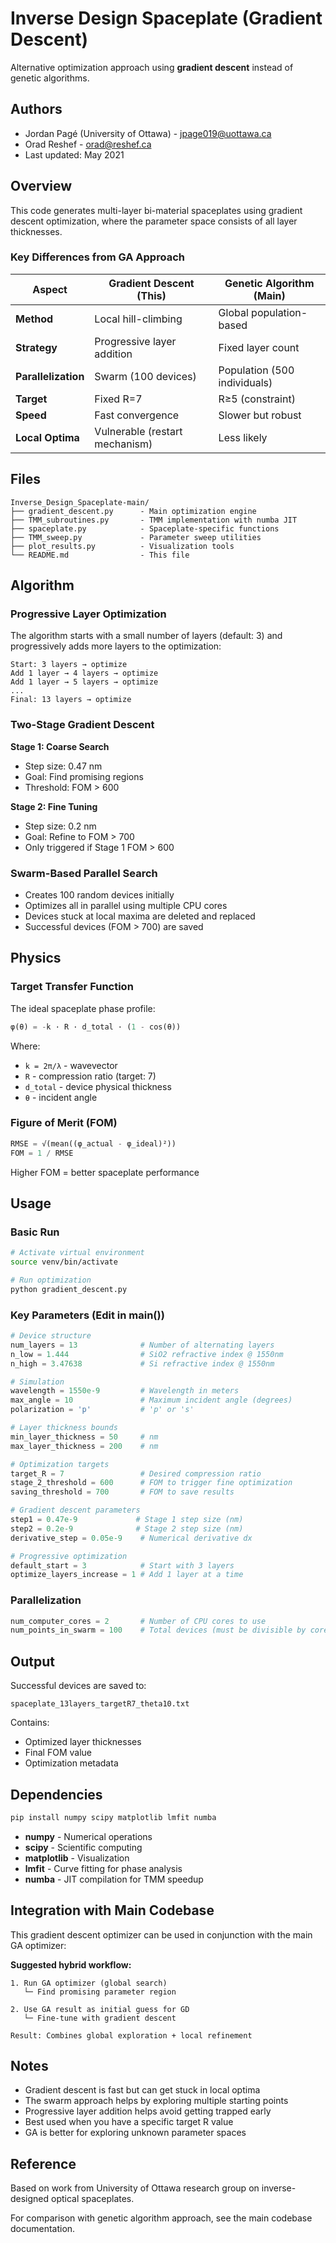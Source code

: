 # Inverse Design Spaceplate (Gradient Descent)

Alternative optimization approach using **gradient descent** instead of genetic algorithms.

## Authors

- Jordan Pagé (University of Ottawa) - jpage019@uottawa.ca
- Orad Reshef - orad@reshef.ca
- Last updated: May 2021

## Overview

This code generates multi-layer bi-material spaceplates using gradient descent optimization, where the parameter space consists of all layer thicknesses.

### Key Differences from GA Approach

| Aspect | Gradient Descent (This) | Genetic Algorithm (Main) |
|--------|------------------------|--------------------------|
| **Method** | Local hill-climbing | Global population-based |
| **Strategy** | Progressive layer addition | Fixed layer count |
| **Parallelization** | Swarm (100 devices) | Population (500 individuals) |
| **Target** | Fixed R=7 | R≥5 (constraint) |
| **Speed** | Fast convergence | Slower but robust |
| **Local Optima** | Vulnerable (restart mechanism) | Less likely |

## Files

```
Inverse_Design_Spaceplate-main/
├── gradient_descent.py      - Main optimization engine
├── TMM_subroutines.py       - TMM implementation with numba JIT
├── spaceplate.py            - Spaceplate-specific functions
├── TMM_sweep.py             - Parameter sweep utilities
├── plot_results.py          - Visualization tools
└── README.md                - This file
```

## Algorithm

### Progressive Layer Optimization

The algorithm starts with a small number of layers (default: 3) and progressively adds more layers to the optimization:

```
Start: 3 layers → optimize
Add 1 layer → 4 layers → optimize
Add 1 layer → 5 layers → optimize
...
Final: 13 layers → optimize
```

### Two-Stage Gradient Descent

**Stage 1: Coarse Search**
- Step size: 0.47 nm
- Goal: Find promising regions
- Threshold: FOM > 600

**Stage 2: Fine Tuning**
- Step size: 0.2 nm
- Goal: Refine to FOM > 700
- Only triggered if Stage 1 FOM > 600

### Swarm-Based Parallel Search

- Creates 100 random devices initially
- Optimizes all in parallel using multiple CPU cores
- Devices stuck at local maxima are deleted and replaced
- Successful devices (FOM > 700) are saved

## Physics

### Target Transfer Function

The ideal spaceplate phase profile:

```python
φ(θ) = -k · R · d_total · (1 - cos(θ))
```

Where:
- `k = 2π/λ` - wavevector
- `R` - compression ratio (target: 7)
- `d_total` - device physical thickness
- `θ` - incident angle

### Figure of Merit (FOM)

```python
RMSE = √(mean((φ_actual - φ_ideal)²))
FOM = 1 / RMSE
```

Higher FOM = better spaceplate performance

## Usage

### Basic Run

```bash
# Activate virtual environment
source venv/bin/activate

# Run optimization
python gradient_descent.py
```

### Key Parameters (Edit in main())

```python
# Device structure
num_layers = 13              # Number of alternating layers
n_low = 1.444                # SiO2 refractive index @ 1550nm
n_high = 3.47638             # Si refractive index @ 1550nm

# Simulation
wavelength = 1550e-9         # Wavelength in meters
max_angle = 10               # Maximum incident angle (degrees)
polarization = 'p'           # 'p' or 's'

# Layer thickness bounds
min_layer_thickness = 50     # nm
max_layer_thickness = 200    # nm

# Optimization targets
target_R = 7                 # Desired compression ratio
stage_2_threshold = 600      # FOM to trigger fine optimization
saving_threshold = 700       # FOM to save results

# Gradient descent parameters
step1 = 0.47e-9             # Stage 1 step size (nm)
step2 = 0.2e-9              # Stage 2 step size (nm)
derivative_step = 0.05e-9    # Numerical derivative dx

# Progressive optimization
default_start = 3            # Start with 3 layers
optimize_layers_increase = 1 # Add 1 layer at a time
```

### Parallelization

```python
num_computer_cores = 2       # Number of CPU cores to use
num_points_in_swarm = 100    # Total devices (must be divisible by cores)
```

## Output

Successful devices are saved to:
```
spaceplate_13layers_targetR7_theta10.txt
```

Contains:
- Optimized layer thicknesses
- Final FOM value
- Optimization metadata

## Dependencies

```bash
pip install numpy scipy matplotlib lmfit numba
```

- **numpy** - Numerical operations
- **scipy** - Scientific computing
- **matplotlib** - Visualization
- **lmfit** - Curve fitting for phase analysis
- **numba** - JIT compilation for TMM speedup

## Integration with Main Codebase

This gradient descent optimizer can be used in conjunction with the main GA optimizer:

**Suggested hybrid workflow:**
```
1. Run GA optimizer (global search)
   └─ Find promising parameter region

2. Use GA result as initial guess for GD
   └─ Fine-tune with gradient descent

Result: Combines global exploration + local refinement
```

## Notes

- Gradient descent is fast but can get stuck in local optima
- The swarm approach helps by exploring multiple starting points
- Progressive layer addition helps avoid getting trapped early
- Best used when you have a specific target R value
- GA is better for exploring unknown parameter spaces

## Reference

Based on work from University of Ottawa research group on inverse-designed optical spaceplates.

For comparison with genetic algorithm approach, see the main codebase documentation.
